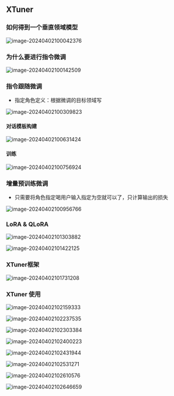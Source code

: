 ## XTuner

### 如何得到一个垂直领域模型

![image-20240402100042376](http://typora-picture-room.oss-cn-chengdu.aliyuncs.com/img/image-20240402100042376.png)

### 为什么要进行指令微调

![image-20240402100142509](http://typora-picture-room.oss-cn-chengdu.aliyuncs.com/img/image-20240402100142509.png)

### 指令跟随微调

- 指定角色定义：根据微调的目标领域写

![image-20240402100309823](http://typora-picture-room.oss-cn-chengdu.aliyuncs.com/img/image-20240402100309823.png)

#### 对话模板构建

![image-20240402100631424](http://typora-picture-room.oss-cn-chengdu.aliyuncs.com/img/image-20240402100631424.png)

#### 训练

![image-20240402100756924](http://typora-picture-room.oss-cn-chengdu.aliyuncs.com/img/image-20240402100756924.png)

### 增量预训练微调

- 只需要将角色指定喝用户输入指定为空就可以了，只计算输出的损失

![image-20240402100956766](http://typora-picture-room.oss-cn-chengdu.aliyuncs.com/img/image-20240402100956766.png)

### LoRA & QLoRA

![image-20240402101303882](http://typora-picture-room.oss-cn-chengdu.aliyuncs.com/img/image-20240402101303882.png)

![image-20240402101422125](http://typora-picture-room.oss-cn-chengdu.aliyuncs.com/img/image-20240402101422125.png)

### XTuner框架

![image-20240402101731208](http://typora-picture-room.oss-cn-chengdu.aliyuncs.com/img/image-20240402101731208.png)

### XTuner 使用

![image-20240402102159333](http://typora-picture-room.oss-cn-chengdu.aliyuncs.com/img/image-20240402102159333.png)

![image-20240402102237535](http://typora-picture-room.oss-cn-chengdu.aliyuncs.com/img/image-20240402102237535.png)

![image-20240402102303384](http://typora-picture-room.oss-cn-chengdu.aliyuncs.com/img/image-20240402102303384.png)

![image-20240402102400223](http://typora-picture-room.oss-cn-chengdu.aliyuncs.com/img/image-20240402102400223.png)

![image-20240402102431944](http://typora-picture-room.oss-cn-chengdu.aliyuncs.com/img/image-20240402102431944.png)

![image-20240402102531271](http://typora-picture-room.oss-cn-chengdu.aliyuncs.com/img/image-20240402102531271.png)

![image-20240402102610576](http://typora-picture-room.oss-cn-chengdu.aliyuncs.com/img/image-20240402102610576.png)

![image-20240402102646659](http://typora-picture-room.oss-cn-chengdu.aliyuncs.com/img/image-20240402102646659.png)